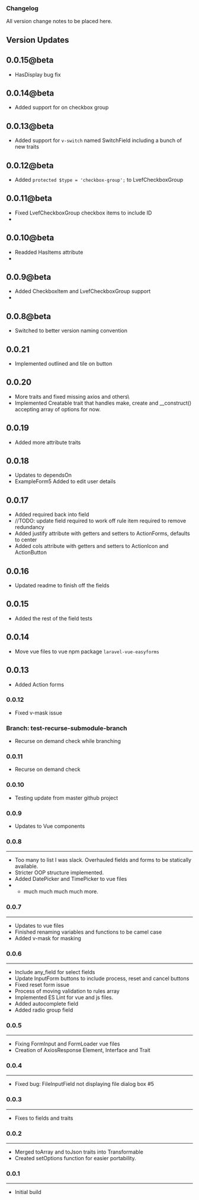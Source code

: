 ### Changelog

All version change notes to be placed here.

## Version Updates

## 0.0.15@beta
- HasDisplay bug fix

## 0.0.14@beta
- Added support for on checkbox group

## 0.0.13@beta
- Added support for `v-switch` named SwitchField including a bunch of new traits

## 0.0.12@beta
- Added `protected $type = 'checkbox-group';` to LvefCheckboxGroup

## 0.0.11@beta
- Fixed LvefCheckboxGroup checkbox items to include ID
- 
## 0.0.10@beta
- Readded HasItems attribute
- 
## 0.0.9@beta
- Added CheckboxItem and LvefCheckboxGroup support
- 
## 0.0.8@beta
- Switched to better version naming convention

## 0.0.21
- Implemented outlined and tile on button

## 0.0.20
- More traits and fixed missing axios and others\
- Implemented Creatable trait that handles make, create and __construct() accepting array of options for now.


## 0.0.19
- Added more attribute traits

## 0.0.18
- Updates to dependsOn
- ExampleForm5 Added to edit user details

## 0.0.17
- Added required back into field 
- //TODO: update field required to work off rule item required to remove redundancy
- Added justify attribute with getters and setters to ActionForms, defaults to center
- Added cols attribute with getters and setters to ActionIcon and ActionButton

## 0.0.16
- Updated readme to finish off the fields

## 0.0.15
- Added the rest of the field tests

## 0.0.14
- Move vue files to vue npm package `laravel-vue-easyforms`

## 0.0.13
- Added Action forms

### 0.0.12
- Fixed v-mask issue

### Branch: test-recurse-submodule-branch
- Recurse on demand check while branching

### 0.0.11
- Recurse on demand check

### 0.0.10
- Testing update from master github project

### 0.0.9
- Updates to Vue components

### 0.0.8
---
-  Too many to list I was slack. Overhauled fields and forms to be statically available.
-  Stricter OOP structure implemented.
-  Added DatePicker and TimePicker to vue files
-  + much much much much more.


### 0.0.7
---
-  Updates to vue files
-  Finished renaming variables and functions to be camel case
-  Added v-mask for masking

### 0.0.6
---
-  Include any_field for select fields
-  Update InputForm buttons to include process, reset and cancel buttons
-  Fixed reset form issue
-  Process of moving validation to rules array
-  Implemented ES Lint for vue and js files.
-  Added autocomplete field
-  Added radio group field

### 0.0.5
---
-  Fixing FormInput and FormLoader vue files
-  Creation of AxiosResponse Element, Interface and Trait

### 0.0.4
---
-  Fixed bug: FileInputField not displaying file dialog box #5

### 0.0.3
---
- Fixes to fields and traits

### 0.0.2
---
- Merged toArray and toJson traits into Transformable
- Created setOptions function for easier portability.

### 0.0.1
---
- Initial build
